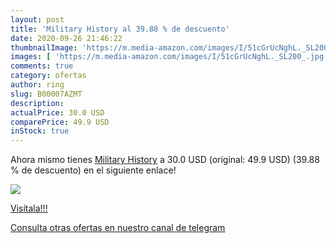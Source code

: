 ```yaml
---
layout: post
title: 'Military History al 39.88 % de descuento'
date: 2020-09-26 21:46:22
thumbnailImage: 'https://m.media-amazon.com/images/I/51cGrUcNghL._SL200_.jpg'
images: [ 'https://m.media-amazon.com/images/I/51cGrUcNghL._SL200_.jpg' ]
comments: true
category: ofertas
author: ring
slug: B00007AZMT
description:
actualPrice: 30.0 USD
comparePrice: 49.9 USD
inStock: true
---
```


Ahora mismo tienes [Military History](https://www.amazon.com/dp/B00007AZMT/?tag=redken08-20) a 30.0 USD (original: 49.9 USD) (39.88 %  de descuento) en el siguiente enlace!

[![](https://m.media-amazon.com/images/I/51cGrUcNghL._SL200_.jpg)](https://www.amazon.com/dp/B00007AZMT/?tag=redken08-20)

[Visítala!!!](https://www.amazon.com/dp/B00007AZMT/?tag=redken08-20)

[Consulta otras ofertas en nuestro canal de telegram](https://t.me/s/ofertas25)
